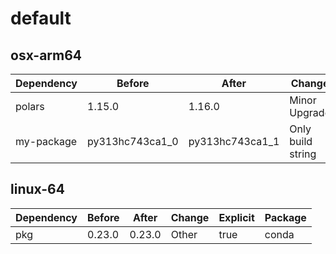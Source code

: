 # default

## osx-arm64

|Dependency|Before|After|Change|Explicit|Package|
|-|-|-|-|-|-|
|polars|1.15.0|1.16.0|Minor Upgrade|true|conda|
|my-package|py313hc743ca1_0|py313hc743ca1_1|Only build string|true|conda|

## linux-64

|Dependency|Before|After|Change|Explicit|Package|
|-|-|-|-|-|-|
|pkg|0.23.0|0.23.0|Other|true|conda|

[^1]: **Bold** means explicit dependency.
[^2]: Dependency got downgraded.
